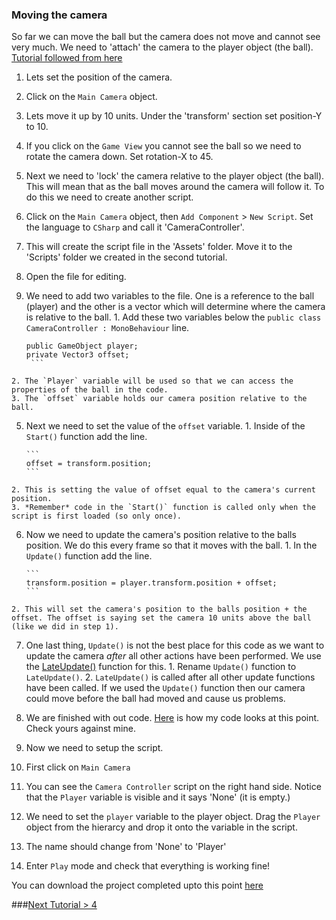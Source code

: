 ### Moving the camera
So far we can move the ball but the camera does not move and cannot see very much. We need to 'attach' the camera to the player object (the ball).
[Tutorial followed from here](https://www.youtube.com/watch?v=HocIybFeAvI)

1. Lets set the position of the camera.
  1. Click on the `Main Camera` object.
  2. Lets move it up by 10 units. Under the 'transform' section set position-Y to 10.
  3. If you click on the `Game View` you cannot see the ball so we need to rotate the camera down. Set rotation-X to 45.

2. Next we need to 'lock' the camera relative to the player object (the ball). This will mean that as the ball moves around the camera will follow it. To do this we need to create another script.
  1. Click on the `Main Camera` object, then `Add Component` > `New Script`. Set the language to `CSharp` and call it 'CameraController'.
  2. This will create the script file in the 'Assets' folder. Move it to the 'Scripts' folder we created in the second tutorial.
  3. Open the file for editing.
  4. We need to add two variables to the file. One is a reference to the ball (player) and the other is a vector which will determine where the camera is relative to the ball.
    1. Add these two variables below the `public class CameraController : MonoBehaviour` line.

        ```
        public GameObject player;
        private Vector3 offset;
         ```

    2. The `Player` variable will be used so that we can access the properties of the ball in the code.
    3. The `offset` variable holds our camera position relative to the ball.
  5. Next we need to set the value of the `offset` variable.
    1. Inside of the `Start()` function add the line.

         ```
         offset = transform.position;
         ```

    2. This is setting the value of offset equal to the camera's current position.
    3. *Remember* code in the `Start()` function is called only when the script is first loaded (so only once).
  6. Now we need to update the camera's position relative to the balls position. We do this every frame so that it moves with the ball.
    1. In the `Update()` function add the line.

         ```
         transform.position = player.transform.position + offset;
         ```

    2. This will set the camera's position to the balls position + the offset. The offset is saying set the camera 10 units above the ball (like we did in step 1).
  7. One last thing, `Update()` is not the best place for this code as we want to update the camera _after_ all other actions have been performed. We use the [LateUpdate()](http://docs.unity3d.com/ScriptReference/MonoBehaviour.LateUpdate.html) function for this.
    1. Rename `Update()` function to `LateUpdate()`.
    2. `LateUpdate()` is called after all other update functions have been called. If we used the `Update()` function then our camera could move before the ball had moved and cause us problems.
  8. We are finished with out code. [Here](https://github.com/Mattie432/Roll-a-ball/blob/v0.3/code/Assets/Scripts/CameraController.cs) is how my code looks at this point. Check yours against mine.

3. Now we need to setup the script.
  1. First click on `Main Camera`
  2. You can see the `Camera Controller` script on the right hand side. Notice that the `Player` variable is visible and it says 'None' (it is empty.)
  3. We need to set the `player` variable to the player object. Drag the `Player` object from the hierarcy and drop it onto the variable in the script.
  4. The name should change from 'None' to 'Player'

4. Enter `Play` mode and check that everything is working fine!


You can download the project completed upto this point [here](https://github.com/Mattie432/Roll-a-ball/releases/tag/v0.3)

###[Next Tutorial > 4](Section4.md)

